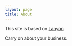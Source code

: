 ```yaml
---
layout: page
title: About
---
```


<p class="message">
  This site is based on <a href="https://github.com/poole/lanyon">Lanyon</a>
</p>

Carry on about your business.